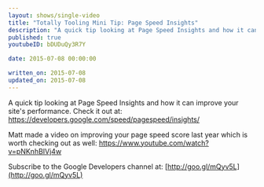 ```yaml
---
layout: shows/single-video
title: "Totally Tooling Mini Tip: Page Speed Insights"
description: "A quick tip looking at Page Speed Insights and how it can improve your site's performance."
published: true
youtubeID: bDUDuQy3R7Y

date: 2015-07-08 00:00:00

written_on: 2015-07-08
updated_on: 2015-07-08
---
```


A quick tip looking at Page Speed Insights and how it can improve your site's performance. Check it out at: https://developers.google.com/speed/pagespeed/insights/

Matt made a video on improving your page speed score last year which is worth checking out as well: https://www.youtube.com/watch?v=pNKnhBIVj4w

Subscribe to the Google Developers channel at: [http://goo.gl/mQyv5L](http://goo.gl/mQyv5L)
